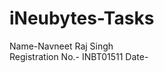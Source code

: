 # iNeubytes-Tasks
Name-Navneet Raj Singh                             
Registration No.- INBT01511                                  Date-
